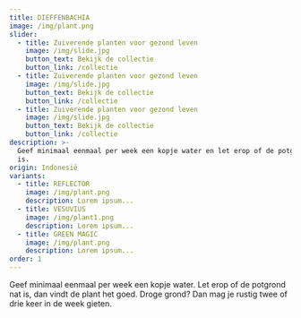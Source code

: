 ```yaml
---
title: DIEFFENBACHIA
image: /img/plant.png
slider:
  - title: Zuiverende planten voor gezond leven
    image: /img/slide.jpg
    button_text: Bekijk de collectie
    button_link: /collectie
  - title: Zuiverende planten voor gezond leven
    image: /img/slide.jpg
    button_text: Bekijk de collectie
    button_link: /collectie
  - title: Zuiverende planten voor gezond leven
    image: /img/slide.jpg
    button_text: Bekijk de collectie
    button_link: /collectie
description: >-
  Geef minimaal eenmaal per week een kopje water en let erop of de potgrond nat
  is.
origin: Indonesië
variants:
  - title: REFLECTOR
    image: /img/plant.png
    description: Lorem ipsum...
  - title: VESUVIUS
    image: /img/plant1.png
    description: Lorem ipsum...
  - title: GREEN MAGIC
    image: /img/plant.png
    description: Lorem ipsum...
order: 1
---
```



Geef minimaal eenmaal per week een kopje water. Let erop of de potgrond nat is, dan vindt de plant het goed. Droge grond? Dan mag je rustig twee of drie keer in de week gieten.